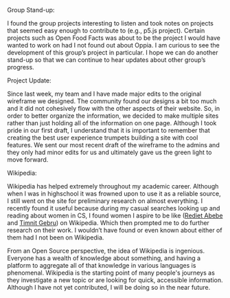 Group Stand-up:

I found the group projects interesting to listen and took notes on projects that seemed easy enough to contribute to (e.g., p5.js project). Certain projects such as Open Food Facts was about to be the project I would have wanted to work on had I not found out about Oppia. I am curious to see the development of this group’s project in particular. I hope we can do another stand-up so that we can continue to hear updates about other group’s progress. 

Project Update:

Since last week, my team and I have made major edits to the original wireframe we designed. The community found our designs a bit too much and it did not cohesively flow with the other aspects of their website. So, in order to better organize the information, we decided to make multiple sites rather than just holding all of the information on one page. Although I took pride in our first draft, I understand that it is important to remember that creating the best user experience trumpets building a site with cool features. We sent our most recent draft of the wireframe to the admins and they only had minor edits for us and ultimately gave us the green light to move forward. 

Wikipedia: 

Wikipedia has helped extremely throughout my academic career. Although when I was in highschool it was frowned upon to use it as a reliable source, I still went on the site for preliminary research on almost everything. I recently found it useful because during my casual searches looking up and reading about women in CS, I found women I aspire to be like ([Rediet Abebe](https://en.wikipedia.org/wiki/Rediet_Abebe) and [Timnit Gebru](https://en.wikipedia.org/wiki/Timnit_Gebru)) on Wikipedia. Which then prompted me to do further research on their work. I wouldn’t have found or even known about either of them had I not been on Wikipedia. 

From an Open Source perspective, the idea of Wikipedia is ingenious. Everyone has a wealth of knowledge about something, and having a platform to aggregate all of that knowledge in various languages is phenomenal. Wikipedia is the starting point of many people's journeys as they investigate a new topic or are looking for quick, accessible information. Although I have not yet contributed, I will be doing so in the near future.
